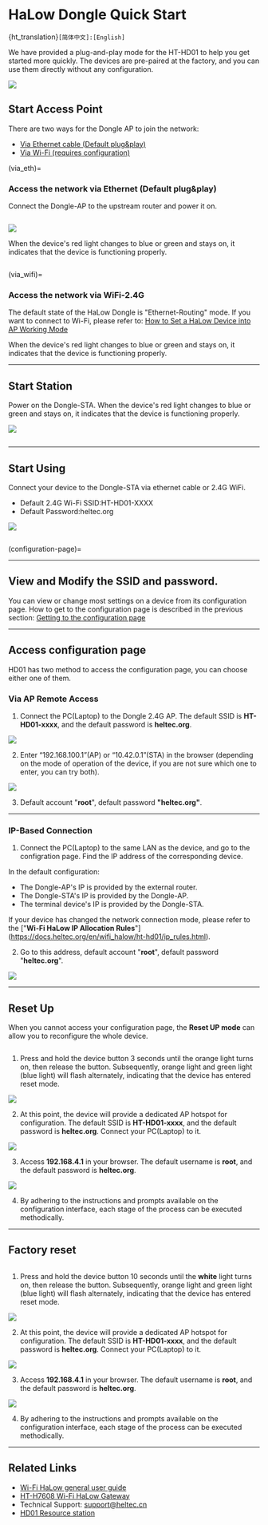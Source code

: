 # HaLow Dongle Quick Start

{ht_translation}`[简体中文]:[English]`

We have provided a plug-and-play mode for the HT-HD01 to help you get started more quickly. The devices are pre-paired at the factory, and you can use them directly without any configuration.

![](img/04.jpg)

## Start Access Point
There are two ways for the Dongle AP to join the network:

- [Via Ethernet cable (Default plug&play)](via_eth)
- [Via Wi-Fi (requires configuration)](via_wifi)

(via_eth)=

### Access the network via Ethernet (Default plug&play)
Connect the Dongle-AP to the upstream router and power it on. 

``` {tip} The RJ45 interface does not support PoE (Power-over-Ethernet) power supply. The USB cable can both supply power and networking.
```

![](img/11.jpg)

When the device's red light changes to blue or green and stays on, it indicates that the device is functioning properly.

``` {warning} The blue light of the device represents a USB-C cable, and the green light represents an RJ45 cable. If the color of your indicator does not match the type of network cable you are connected to, you need to change the color of the indicator by pressing the button.
```

(via_wifi)=
### Access the network via WiFi-2.4G

The default state of the HaLow Dongle is "Ethernet-Routing" mode. If you want to connect to Wi-Fi, please refer to: [How to Set a HaLow Device into AP Working Mode](https://docs.heltec.org/en/wifi_halow/ht-hd01/ap.html)

When the device's red light changes to blue or green and stays on, it indicates that the device is functioning properly.

----------------------------------------------------------

## Start Station
Power on the Dongle-STA. When the device's red light changes to blue or green and stays on, it indicates that the device is functioning properly.

![](img/12.jpg)

``` {warning} If your STA device is no longer paired with the AP, you need to reconfigure the STA. Please refer to the ["Dongle STA Setup Guide"](https://docs.heltec.org/en/wifi_halow/ht-hd01/sta.html).
```

-----------------------------------------------------------

## Start Using
Connect your device to the Dongle-STA via ethernet cable or 2.4G WiFi.

- Default 2.4G Wi-Fi SSID:HT-HD01-XXXX
- Default Password:heltec.org

![](img/13.jpg)

``` {warning} The STA blue light of the device represents a USB-C cable, and the green light represents an RJ45 cable. If the color of your indicator does not match the type of network cable you are connected to, you need to change the color of the indicator by pressing the button.
```

(configuration-page)=

------------------------------------------------

## View and Modify the SSID and password.
You can view or change most settings on a device from its configuration page. How to get to the configuration page is described in the previous section: [Getting to the configuration page](configuration-page)

----------------------------------

## Access configuration page
HD01 has two method to access the configuration page, you can choose either one of them.

### Via AP Remote Access
1. Connect the PC(Laptop) to the Dongle 2.4G AP. The default SSID is **HT-HD01-xxxx**, and the default password is **heltec.org**.

![](img/ap/09.png)

2. Enter “192.168.100.1”(AP) or “10.42.0.1”(STA) in the browser (depending on the mode of operation of the device, if you are not sure which one to enter, you can try both). 

![](img/05.png)

3. Default account "**root**", default password **"heltec.org"**.

-----------------------------------------------------------

### IP-Based Connection
1. Connect the PC(Laptop) to the same LAN as the device, and go to the configration page. Find the IP address of the corresponding device.

In the default configuration:

- The Dongle-AP's IP is provided by the external router.
- The Dongle-STA's IP is provided by the Dongle-AP.
- The terminal device's IP is provided by the Dongle-STA.

If your device has changed the network connection mode, please refer to the ["**Wi-Fi HaLow IP Allocation Rules**"] (https://docs.heltec.org/en/wifi_halow/ht-hd01/ip_rules.html).

2. Go to this address, default account "**root**", default password "**heltec.org**".

![](img/09.png)

----------------------------------

## Reset Up
When you cannot access your configuration page, the **Reset UP mode** can allow you to reconfigure the whole device.

``` {tip} If the configuration hasn't been apply in this mode, the existing configuration will still be retained.
```

1. Press and hold the device button 3 seconds until the orange light turns on, then release the button. Subsequently, orange light and green light (blue light) will flash alternately, indicating that the device has entered reset mode.

![](img/07.jpg)

2. At this point, the device will provide a dedicated AP hotspot for configuration. The default SSID is **HT-HD01-xxxx**, and the default password is **heltec.org**. Connect your PC(Laptop) to it.

![](img/ap/09.png)

3. Access **192.168.4.1** in your browser. The default username is **root**, and the default password is **heltec.org**.

![](img/ap/09.png)

4. By adhering to the instructions and prompts available on the configuration interface, each stage of the process can be executed methodically.

--------------------------------------

## Factory reset

``` {warning} In this mode, all existing configurations on the device are completely erased. You must reconfigure it anew before use.
```

1. Press and hold the device button 10 seconds until the **white** light turns on, then release the button. Subsequently, orange light and green light (blue light) will flash alternately, indicating that the device has entered reset mode.

![](img/07.jpg)

2. At this point, the device will provide a dedicated AP hotspot for configuration. The default SSID is **HT-HD01-xxxx**, and the default password is **heltec.org**. Connect your PC(Laptop) to it.

![](img/ap/09.png)

3. Access **192.168.4.1** in your browser. The default username is **root**, and the default password is **heltec.org**.

![](img/ap/09.png)

4. By adhering to the instructions and prompts available on the configuration interface, each stage of the process can be executed methodically.

-------------------------------------------------------

## Related Links
- [Wi-Fi HaLow general user guide](https://docs.heltec.org/en/wifi_halow/halow_guide/index.html)
- [HT-H7608 Wi-Fi HaLow Gateway](https://docs.heltec.org/en/wifi_halow/ht-h7608/index.html)
- Technical Support: support@heltec.cn
- [HD01 Resource station](https://resource.heltec.cn/download/HT-HD01)
